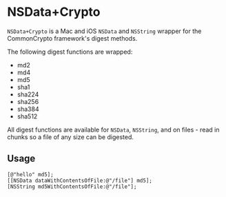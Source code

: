 NSData+Crypto
===========

`NSData+Crypto` is a Mac and iOS `NSData` and `NSString` wrapper for the CommonCrypto framework's digest methods.

The following digest functions are wrapped:
- md2
- md4
- md5
- sha1
- sha224
- sha256
- sha384
- sha512

All digest functions are available for `NSData`, `NSString`, and on files - read in chunks so a file of any size can be digested.

Usage
-----

    [@"hello" md5];
    [[NSData dataWithContentsOfFile:@"/file"] md5];
    [NSString md5WithContentsOfFile:@"/file"];
